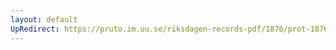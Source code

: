 ```yaml
---
layout: default
UpRedirect: https://pruto.im.uu.se/riksdagen-records-pdf/1876/prot-1876--ak--029/prot-1876--ak--029_016.pdf
---
```

